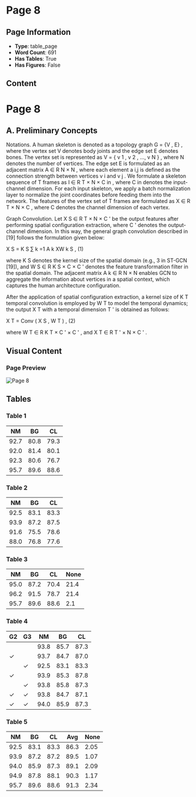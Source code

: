 # Page 8

## Page Information

- **Type**: table_page
- **Word Count**: 691
- **Has Tables**: True
- **Has Figures**: False

## Content

# Page 8

## A. Preliminary Concepts

Notations. A human skeleton is denoted as a topology graph G = {V , E} , where the vertex set V denotes body joints and the edge set E denotes bones. The vertex set is represented as V = { v 1 , v 2 , ..., v N } , where N denotes the number of vertices. The edge set E is formulated as an adjacent matrix A ∈ R N × N , where each element a i,j is defined as the connection strength between vertices v i and v j . We formulate a skeleton sequence of T frames as I ∈ R T × N × C in , where C in denotes the input-channel dimension. For each input skeleton, we apply a batch normalization layer to normalize the joint coordinates before feeding them into the network. The features of the vertex set of T frames are formulated as X ∈ R T × N × C , where C denotes the channel dimension of each vertex.

Graph Convolution. Let X S ∈ R T × N × C ' be the output features after performing spatial configuration extraction, where C ' denotes the output-channel dimension. In this way, the general graph convolution described in [19] follows the formulation given below:

X S = K S ∑ k =1 A k XW k S , (1)

where K S denotes the kernel size of the spatial domain (e.g., 3 in ST-GCN [19]), and W S ∈ R K S × C × C ' denotes the feature transformation filter in the spatial domain. The adjacent matrix A k ∈ R N × N enables GCN to aggregate the information about vertices in a spatial context, which captures the human architecture configuration.

After the application of spatial configuration extraction, a kernel size of K T temporal convolution is employed by W T to model the temporal dynamics; the output X T with a temporal dimension T ' is obtained as follows:

X T = Conv ( X S , W T ) , (2)

where W T ∈ R K T × C ' × C ' , and X T ∈ R T ' × N × C ' .

## Visual Content

### Page Preview

![Page 8](/projects/llms/images/ConditionAdaptive_Graph_Convolution_Learning_for_SkeletonBased_Gait_Recognition_page_8.png)

## Tables

### Table 1

| NM | BG | CL |
| --- | --- | --- |
| 92.7 | 80.8 | 79.3 |
| 92.0 | 81.4 | 80.1 |
| 92.3 | 80.6 | 76.7 |
| 95.7 | 89.6 | 88.6 |

### Table 2

| NM | BG | CL |
| --- | --- | --- |
| 92.5 | 83.1 | 83.3 |
| 93.9 | 87.2 | 87.5 |
| 91.6 | 75.5 | 78.6 |
| 88.0 | 76.8 | 77.6 |

### Table 3

| NM | BG | CL | None |
| --- | --- | --- | --- |
| 95.0 | 87.2 | 70.4 | 21.4 |
| 96.2 | 91.5 | 78.7 | 21.4 |
| 95.7 | 89.6 | 88.6 | 2.1 |

### Table 4

| G2 | G3 | NM | BG | CL |
| --- | --- | --- | --- | --- |
|  |  | 93.8 | 85.7 | 87.3 |
| ✓ |  | 93.7 | 84.7 | 87.0 |
|  | ✓ | 92.5 | 83.1 | 83.3 |
| ✓ |  | 93.9 | 85.3 | 87.8 |
|  | ✓ | 93.8 | 85.8 | 87.3 |
| ✓ | ✓ | 93.8 | 84.7 | 87.1 |
| ✓ | ✓ | 94.0 | 85.9 | 87.3 |

### Table 5

| NM | BG | CL | Avg | None |
| --- | --- | --- | --- | --- |
| 92.5 | 83.1 | 83.3 | 86.3 | 2.05 |
| 93.9 | 87.2 | 87.2 | 89.5 | 1.07 |
| 94.0 | 85.9 | 87.3 | 89.1 | 2.09 |
| 94.9 | 87.8 | 88.1 | 90.3 | 1.17 |
| 95.7 | 89.6 | 88.6 | 91.3 | 2.34 |
